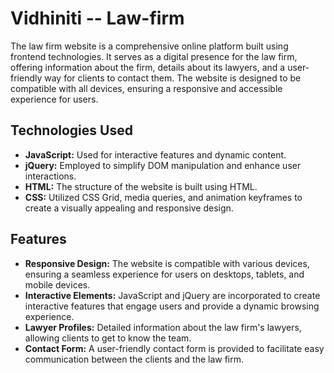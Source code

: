 # Vidhiniti -- Law-firm 

The law firm website is a comprehensive online platform built using frontend technologies. It serves as a digital presence for the law firm, offering information about the firm, details about its lawyers, and a user-friendly way for clients to contact them. The website is designed to be compatible with all devices, ensuring a responsive and accessible experience for users.

## Technologies Used

- **JavaScript:** Used for interactive features and dynamic content.
- **jQuery:** Employed to simplify DOM manipulation and enhance user interactions.
- **HTML:** The structure of the website is built using HTML.
- **CSS:** Utilized CSS Grid, media queries, and animation keyframes to create a visually appealing and responsive design.

## Features

- **Responsive Design:** The website is compatible with various devices, ensuring a seamless experience for users on desktops, tablets, and mobile devices.
- **Interactive Elements:** JavaScript and jQuery are incorporated to create interactive features that engage users and provide a dynamic browsing experience.
- **Lawyer Profiles:** Detailed information about the law firm's lawyers, allowing clients to get to know the team.
- **Contact Form:** A user-friendly contact form is provided to facilitate easy communication between the clients and the law firm.

